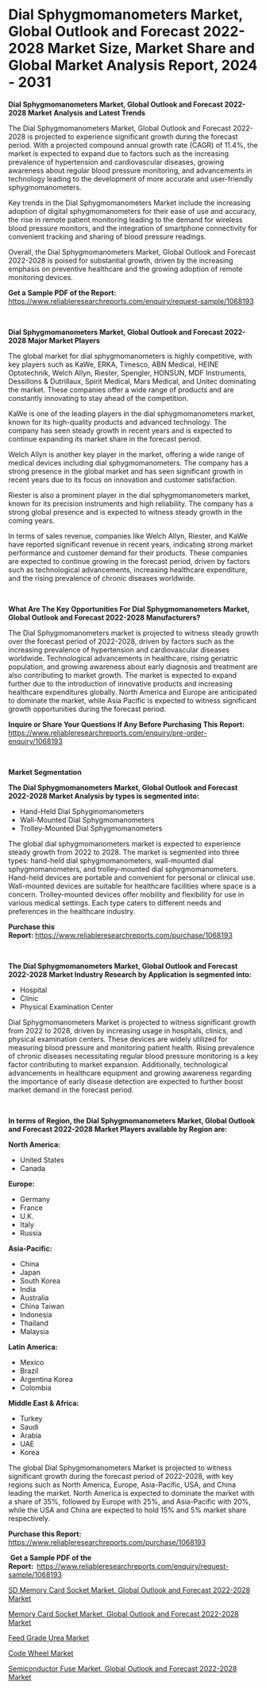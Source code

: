<p><h1>Dial Sphygmomanometers Market, Global Outlook and Forecast 2022-2028 Market Size, Market Share and Global Market Analysis Report, 2024 - 2031</h1></p><p><strong>Dial Sphygmomanometers Market, Global Outlook and Forecast 2022-2028 Market Analysis and Latest Trends</strong></p>
<p><p>The Dial Sphygmomanometers Market, Global Outlook and Forecast 2022-2028 is projected to experience significant growth during the forecast period. With a projected compound annual growth rate (CAGR) of 11.4%, the market is expected to expand due to factors such as the increasing prevalence of hypertension and cardiovascular diseases, growing awareness about regular blood pressure monitoring, and advancements in technology leading to the development of more accurate and user-friendly sphygmomanometers.</p><p>Key trends in the Dial Sphygmomanometers Market include the increasing adoption of digital sphygmomanometers for their ease of use and accuracy, the rise in remote patient monitoring leading to the demand for wireless blood pressure monitors, and the integration of smartphone connectivity for convenient tracking and sharing of blood pressure readings.</p><p>Overall, the Dial Sphygmomanometers Market, Global Outlook and Forecast 2022-2028 is poised for substantial growth, driven by the increasing emphasis on preventive healthcare and the growing adoption of remote monitoring devices.</p></p>
<p><strong>Get a Sample PDF of the Report:&nbsp;</strong> <a href="https://www.reliableresearchreports.com/enquiry/request-sample/1068193">https://www.reliableresearchreports.com/enquiry/request-sample/1068193</a></p>
<p>&nbsp;</p>
<p><strong>Dial Sphygmomanometers Market, Global Outlook and Forecast 2022-2028 Major Market Players</strong></p>
<p><p>The global market for dial sphygmomanometers is highly competitive, with key players such as KaWe, ERKA, Timesco, ABN Medical, HEINE Optotechnik, Welch Allyn, Riester, Spengler, HONSUN, MDF Instruments, Dessillons & Dutrillaux, Spirit Medical, Mars Medical, and Unitec dominating the market. These companies offer a wide range of products and are constantly innovating to stay ahead of the competition.</p><p>KaWe is one of the leading players in the dial sphygmomanometers market, known for its high-quality products and advanced technology. The company has seen steady growth in recent years and is expected to continue expanding its market share in the forecast period.</p><p>Welch Allyn is another key player in the market, offering a wide range of medical devices including dial sphygmomanometers. The company has a strong presence in the global market and has seen significant growth in recent years due to its focus on innovation and customer satisfaction.</p><p>Riester is also a prominent player in the dial sphygmomanometers market, known for its precision instruments and high reliability. The company has a strong global presence and is expected to witness steady growth in the coming years.</p><p>In terms of sales revenue, companies like Welch Allyn, Riester, and KaWe have reported significant revenue in recent years, indicating strong market performance and customer demand for their products. These companies are expected to continue growing in the forecast period, driven by factors such as technological advancements, increasing healthcare expenditure, and the rising prevalence of chronic diseases worldwide.</p></p>
<p>&nbsp;</p>
<p><strong>What Are The Key Opportunities For Dial Sphygmomanometers Market, Global Outlook and Forecast 2022-2028 Manufacturers?</strong></p>
<p><p>The Dial Sphygmomanometers market is projected to witness steady growth over the forecast period of 2022-2028, driven by factors such as the increasing prevalence of hypertension and cardiovascular diseases worldwide. Technological advancements in healthcare, rising geriatric population, and growing awareness about early diagnosis and treatment are also contributing to market growth. The market is expected to expand further due to the introduction of innovative products and increasing healthcare expenditures globally. North America and Europe are anticipated to dominate the market, while Asia Pacific is expected to witness significant growth opportunities during the forecast period.</p></p>
<p><strong>Inquire or Share Your Questions If Any Before Purchasing This Report:</strong> <a href="https://www.reliableresearchreports.com/enquiry/pre-order-enquiry/1068193">https://www.reliableresearchreports.com/enquiry/pre-order-enquiry/1068193</a></p>
<p>&nbsp;</p>
<p><strong>Market Segmentation</strong></p>
<p><strong>The Dial Sphygmomanometers Market, Global Outlook and Forecast 2022-2028 Market Analysis by types is segmented into:</strong></p>
<p><ul><li>Hand-Held Dial Sphygmomanometers</li><li>Wall-Mounted Dial Sphygmomanometers</li><li>Trolley-Mounted Dial Sphygmomanometers</li></ul></p>
<p><p>The global dial sphygmomanometers market is expected to experience steady growth from 2022 to 2028. The market is segmented into three types: hand-held dial sphygmomanometers, wall-mounted dial sphygmomanometers, and trolley-mounted dial sphygmomanometers. Hand-held devices are portable and convenient for personal or clinical use. Wall-mounted devices are suitable for healthcare facilities where space is a concern. Trolley-mounted devices offer mobility and flexibility for use in various medical settings. Each type caters to different needs and preferences in the healthcare industry.</p></p>
<p><strong>Purchase this Report:&nbsp;</strong><a href="https://www.reliableresearchreports.com/purchase/1068193">https://www.reliableresearchreports.com/purchase/1068193</a></p>
<p>&nbsp;</p>
<p><strong>The Dial Sphygmomanometers Market, Global Outlook and Forecast 2022-2028 Market Industry Research by Application is segmented into:</strong></p>
<p><ul><li>Hospital</li><li>Clinic</li><li>Physical Examination Center</li></ul></p>
<p><p>Dial Sphygmomanometers Market is projected to witness significant growth from 2022 to 2028, driven by increasing usage in hospitals, clinics, and physical examination centers. These devices are widely utilized for measuring blood pressure and monitoring patient health. Rising prevalence of chronic diseases necessitating regular blood pressure monitoring is a key factor contributing to market expansion. Additionally, technological advancements in healthcare equipment and growing awareness regarding the importance of early disease detection are expected to further boost market demand in the forecast period.</p></p>
<p>&nbsp;</p>
<p><strong>In terms of Region, the Dial Sphygmomanometers Market, Global Outlook and Forecast 2022-2028 Market Players available by Region are:</strong></p>
<p>
    <p> <strong> North America: </strong>
        <ul>
            <li>United States</li>
            <li>Canada</li>
        </ul>
        </p> 
    <p> <strong> Europe: </strong>
        <ul>
            <li>Germany</li>
            <li>France</li>
            <li>U.K.</li>
            <li>Italy</li>
            <li>Russia</li>
        </ul>
        </p> 
    <p> <strong> Asia-Pacific: </strong>
        <ul>
            <li>China</li>
            <li>Japan</li>
            <li>South Korea</li>
            <li>India</li>
            <li>Australia</li>
            <li>China Taiwan</li>
            <li>Indonesia</li>
            <li>Thailand</li>
            <li>Malaysia</li>
        </ul>
        </p> 
    <p> <strong> Latin America: </strong>
        <ul>
            <li>Mexico</li>
            <li>Brazil</li>
            <li>Argentina Korea</li>
            <li>Colombia</li>
        </ul>
        </p> 
    <p> <strong> Middle East & Africa: </strong>
        <ul>
            <li>Turkey</li>
            <li>Saudi</li>
            <li>Arabia</li>
            <li>UAE</li>
            <li>Korea</li>
        </ul>
    </p>
    </p>
<p><p>The global Dial Sphygmomanometers Market is projected to witness significant growth during the forecast period of 2022-2028, with key regions such as North America, Europe, Asia-Pacific, USA, and China leading the market. North America is expected to dominate the market with a share of 35%, followed by Europe with 25%, and Asia-Pacific with 20%, while the USA and China are expected to hold 15% and 5% market share respectively.</p></p>
<p><strong>Purchase this Report: </strong><a href="https://www.reliableresearchreports.com/purchase/1068193">https://www.reliableresearchreports.com/purchase/1068193</a></p>
<p>&nbsp;<strong>Get a Sample PDF of the Report:&nbsp;&nbsp;</strong><a href="https://www.reliableresearchreports.com/enquiry/request-sample/1068193">https://www.reliableresearchreports.com/enquiry/request-sample/1068193</a></p>
<p><strong></strong></p>
<p><p><a href="https://github.com/RoccoManning/Market-Research-Report-List-3/blob/main/sd-memory-card-socket-market-global-outlook-and-forecast-2022-2028-market.md">SD Memory Card Socket Market, Global Outlook and Forecast 2022-2028 Market</a></p><p><a href="https://github.com/edytherolanlouisejk1miz0wig/Market-Research-Report-List-1/blob/main/memory-card-socket-market-global-outlook-and-forecast-2022-2028-market.md">Memory Card Socket Market, Global Outlook and Forecast 2022-2028 Market</a></p><p><a href="https://issuu.com/reportprime-2/docs/feed-grade-urea-market-size-2030.pptx">Feed Grade Urea Market</a></p><p><a href="https://issuu.com/reportprime-2/docs/code-wheel-market-size-2030.pptx">Code Wheel Market</a></p><p><a href="https://github.com/gulaimolin/Market-Research-Report-List-3/blob/main/semiconductor-fuse-market-global-outlook-and-forecast-2022-2028-market.md">Semiconductor Fuse Market, Global Outlook and Forecast 2022-2028 Market</a></p></p>